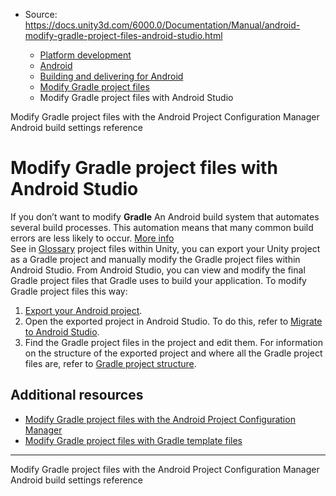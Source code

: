 * Source: https://docs.unity3d.com/6000.0/Documentation/Manual/android-modify-gradle-project-files-android-studio.html

  * [Platform development ](https://docs.unity3d.com/6000.0/Documentation/Manual/PlatformSpecific.html)
  * [Android](https://docs.unity3d.com/6000.0/Documentation/Manual/android.html)
  * [Building and delivering for Android](https://docs.unity3d.com/6000.0/Documentation/Manual/android-building-and-delivering.html)
  * [Modify Gradle project files](https://docs.unity3d.com/6000.0/Documentation/Manual/android-modify-gradle-project-files.html)
  * Modify Gradle project files with Android Studio


[](https://docs.unity3d.com/6000.0/Documentation/Manual/android-modify-gradle-project-files-agp.html)
Modify Gradle project files with the Android Project Configuration Manager
[](https://docs.unity3d.com/6000.0/Documentation/Manual/android-build-settings.html)
Android build settings reference
# Modify Gradle project files with Android Studio
If you don’t want to modify **Gradle** An Android build system that automates several build processes. This automation means that many common build errors are less likely to occur. [More info](https://docs.unity3d.com/6000.0/Documentation/Manual/android-gradle-overview.html)  
See in [Glossary](https://docs.unity3d.com/6000.0/Documentation/Manual/Glossary.html#Gradle) project files within Unity, you can export your Unity project as a Gradle project and manually modify the Gradle project files within Android Studio. From Android Studio, you can view and modify the final Gradle project files that Gradle uses to build your application. To modify Gradle project files this way:
  1. [Export your Android project](https://docs.unity3d.com/6000.0/Documentation/Manual/android-export-process.html).
  2. Open the exported project in Android Studio. To do this, refer to [Migrate to Android Studio](https://developer.android.com/studio/intro/migrate.html).
  3. Find the Gradle project files in the project and edit them. For information on the structure of the exported project and where all the Gradle project files are, refer to [Gradle project structure](https://docs.unity3d.com/6000.0/Documentation/Manual/android-gradle-overview.html#gradle-project-structure).


## Additional resources
  * [Modify Gradle project files with the Android Project Configuration Manager](https://docs.unity3d.com/6000.0/Documentation/Manual/android-modify-gradle-project-files-agp.html)
  * [Modify Gradle project files with Gradle template files](https://docs.unity3d.com/6000.0/Documentation/Manual/android-modify-gradle-project-files-templates.html)


* * *
[](https://docs.unity3d.com/6000.0/Documentation/Manual/android-modify-gradle-project-files-agp.html)
Modify Gradle project files with the Android Project Configuration Manager
[](https://docs.unity3d.com/6000.0/Documentation/Manual/android-build-settings.html)
Android build settings reference
